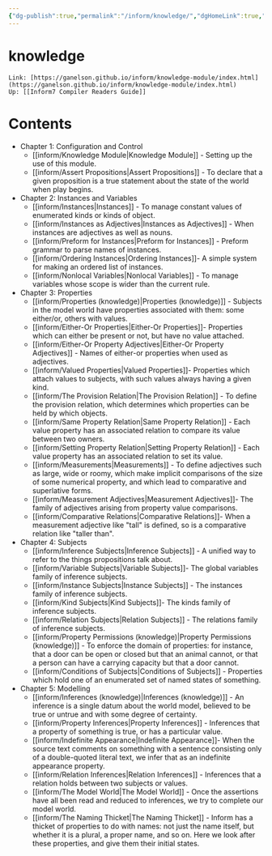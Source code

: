 ```yaml
---
{"dg-publish":true,"permalink":"/inform/knowledge/","dgHomeLink":true,"dgPassFrontmatter":false}
---
```


# knowledge

```ad-info
Link: [https://ganelson.github.io/inform/knowledge-module/index.html](https://ganelson.github.io/inform/knowledge-module/index.html)
Up: [[Inform7 Compiler Readers Guide]]
```



# Contents
- Chapter 1: Configuration and Control
    - [[inform/Knowledge Module|Knowledge Module]] - Setting up the use of this module.
    - [[inform/Assert Propositions|Assert Propositions]] - To declare that a given proposition is a true statement about the state of the world when play begins.
- Chapter 2: Instances and Variables
    - [[inform/Instances|Instances]] - To manage constant values of enumerated kinds or kinds of object.
    - [[inform/Instances as Adjectives|Instances as Adjectives]] - When instances are adjectives as well as nouns.
    - [[inform/Preform for Instances|Preform for Instances]] - Preform grammar to parse names of instances.
    - [[inform/Ordering Instances|Ordering Instances]]- A simple system for making an ordered list of instances.
    - [[inform/Nonlocal Variables|Nonlocal Variables]] - To manage variables whose scope is wider than the current rule.
-   Chapter 3: Properties
    - [[inform/Properties (knowledge)|Properties (knowledge)]] - Subjects in the model world have properties associated with them: some either/or, others with values.
    - [[inform/Either-Or Properties|Either-Or Properties]]- Properties which can either be present or not, but have no value attached.
    - [[inform/Either-Or Property Adjectives|Either-Or Property Adjectives]] - Names of either-or properties when used as adjectives.
    - [[inform/Valued Properties|Valued Properties]]- Properties which attach values to subjects, with such values always having a given kind.
    - [[inform/The Provision Relation|The Provision Relation]] - To define the provision relation, which determines which properties can be held by which objects.
    - [[inform/Same Property Relation|Same Property Relation]] - Each value property has an associated relation to compare its value between two owners.
    - [[inform/Setting Property Relation|Setting Property Relation]] - Each value property has an associated relation to set its value.
    - [[inform/Measurements|Measurements]] - To define adjectives such as large, wide or roomy, which make implicit comparisons of the size of some numerical property, and which lead to comparative and superlative forms.
    - [[inform/Measurement Adjectives|Measurement Adjectives]]- The family of adjectives arising from property value comparisons.
    - [[inform/Comparative Relations|Comparative Relations]]- When a measurement adjective like "tall" is defined, so is a comparative relation like "taller than".
-   Chapter 4: Subjects
    - [[inform/Inference Subjects|Inference Subjects]] - A unified way to refer to the things propositions talk about.
    - [[inform/Variable Subjects|Variable Subjects]]- The global variables family of inference subjects.
    - [[inform/Instance Subjects|Instance Subjects]] - The instances family of inference subjects.
    - [[inform/Kind Subjects|Kind Subjects]]- The kinds family of inference subjects.
    - [[inform/Relation Subjects|Relation Subjects]] - The relations family of inference subjects.
    - [[inform/Property Permissions (knowledge)|Property Permissions (knowledge)]] - To enforce the domain of properties: for instance, that a door can be open or closed but that an animal cannot, or that a person can have a carrying capacity but that a door cannot.
    - [[inform/Conditions of Subjects|Conditions of Subjects]] - Properties which hold one of an enumerated set of named states of something.
-   Chapter 5: Modelling
    - [[inform/Inferences (knowledge)|Inferences (knowledge)]] - An inference is a single datum about the world model, believed to be true or untrue and with some degree of certainty.
    - [[inform/Property Inferences|Property Inferences]] - Inferences that a property of something is true, or has a particular value.
    - [[inform/Indefinite Appearance|Indefinite Appearance]]- When the source text comments on something with a sentence consisting only of a double-quoted literal text, we infer that as an indefinite appearance property.
    - [[inform/Relation Inferences|Relation Inferences]] - Inferences that a relation holds between two subjects or values.
    - [[inform/The Model World|The Model World]] - Once the assertions have all been read and reduced to inferences, we try to complete our model world.
    - [[inform/The Naming Thicket|The Naming Thicket]] - Inform has a thicket of properties to do with names: not just the name itself, but whether it is a plural, a proper name, and so on. Here we look after these properties, and give them their initial states.
